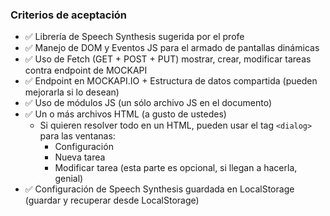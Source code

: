 ### Criterios de aceptación

- ✅ Librería de Speech Synthesis sugerida por el profe
- ✅ Manejo de DOM y Eventos JS para el armado de pantallas dinámicas
- ✅ Uso de Fetch (GET + POST + PUT) mostrar, crear, modificar tareas contra endpoint de MOCKAPI
- ✅ Endpoint en MOCKAPI.IO + Estructura de datos compartida (pueden mejorarla si lo desean)
- ✅ Uso de módulos JS (un sólo archivo JS en el documento)
- ✅ Un o más archivos HTML (a gusto de ustedes)
  - Si quieren resolver todo en un HTML, pueden usar el tag `<dialog>` para las ventanas:
    - Configuración
    - Nueva tarea
    - Modificar tarea (esta parte es opcional, si llegan a hacerla, genial)
- ✅ Configuración de Speech Synthesis guardada en LocalStorage (guardar y recuperar desde LocalStorage)
